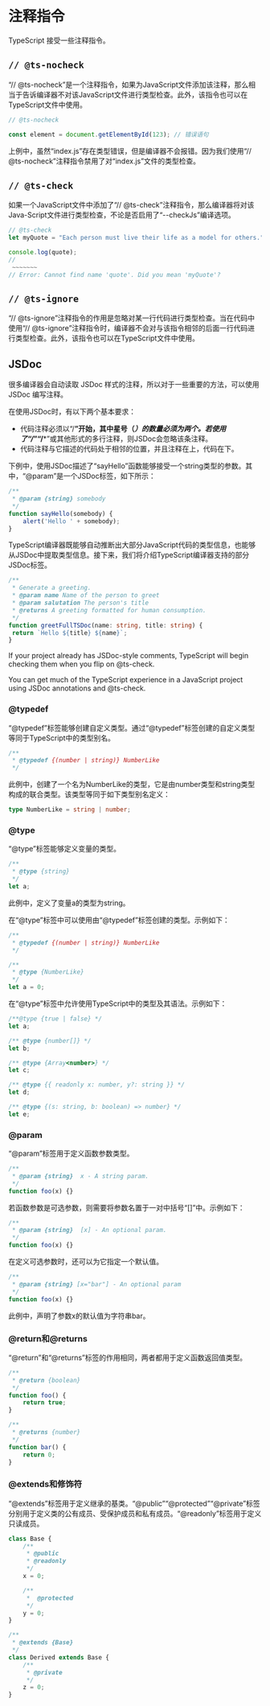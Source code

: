 # 注释指令

TypeScript 接受一些注释指令。

## `// @ts-nocheck`

“// @ts-nocheck”是一个注释指令，如果为JavaScript文件添加该注释，那么相当于告诉编译器不对该JavaScript文件进行类型检查。此外，该指令也可以在TypeScript文件中使用。

```javascript
// @ts-nocheck

const element = document.getElementById(123); // 错误语句
```

上例中，虽然“index.js”存在类型错误，但是编译器不会报错。因为我们使用“// @ts-nocheck”注释指令禁用了对“index.js”文件的类型检查。

## `// @ts-check`

如果一个JavaScript文件中添加了“// @ts-check”注释指令，那么编译器将对该Java-Script文件进行类型检查，不论是否启用了“--checkJs”编译选项。

```javascript
// @ts-check
let myQuote = "Each person must live their life as a model for others.";

console.log(quote);
//
 ~~~~~~~
// Error: Cannot find name 'quote'. Did you mean 'myQuote'?
```

## `// @ts-ignore`

“// @ts-ignore”注释指令的作用是忽略对某一行代码进行类型检查。当在代码中使用“// @ts-ignore”注释指令时，编译器不会对与该指令相邻的后面一行代码进行类型检查。此外，该指令也可以在TypeScript文件中使用。

## JSDoc

很多编译器会自动读取 JSDoc 样式的注释，所以对于一些重要的方法，可以使用 JSDoc 编写注释。

在使用JSDoc时，有以下两个基本要求：

- 代码注释必须以“/**”开始，其中星号（*）的数量必须为两个。若使用了“/*”“/***”或其他形式的多行注释，则JSDoc会忽略该条注释。
- 代码注释与它描述的代码处于相邻的位置，并且注释在上，代码在下。

下例中，使用JSDoc描述了“sayHello”函数能够接受一个string类型的参数。其中，“@param”是一个JSDoc标签，如下所示：

```javascript
/**
 * @param {string} somebody
 */
function sayHello(somebody) {
    alert('Hello ' + somebody);
}
```

TypeScript编译器既能够自动推断出大部分JavaScript代码的类型信息，也能够从JSDoc中提取类型信息。接下来，我们将介绍TypeScript编译器支持的部分JSDoc标签。

```typescript
/**
 * Generate a greeting.
 * @param name Name of the person to greet
 * @param salutation The person's title
 * @returns A greeting formatted for human consumption.
 */
function greetFullTSDoc(name: string, title: string) {
 return `Hello ${title} ${name}`;
}
```

If your project already has JSDoc-style comments, TypeScript will
begin checking them when you flip on @ts-check. 

You can get much of the TypeScript experience in a JavaScript
project using JSDoc annotations and @ts-check. 

### @typedef

“@typedef”标签能够创建自定义类型。通过“@typedef”标签创建的自定义类型等同于TypeScript中的类型别名。

```javascript
/**
 * @typedef {(number | string)} NumberLike
 */
```

此例中，创建了一个名为NumberLike的类型，它是由number类型和string类型构成的联合类型。该类型等同于如下类型别名定义：

```typescript
type NumberLike = string | number;
```

### @type

“@type”标签能够定义变量的类型。

```javascript
/**
 * @type {string}
 */
let a;
```

此例中，定义了变量a的类型为string。

在“@type”标签中可以使用由“@typedef”标签创建的类型。示例如下：

```javascript
/**
 * @typedef {(number | string)} NumberLike
 */

/**
 * @type {NumberLike}
 */
let a = 0;
```

在“@type”标签中允许使用TypeScript中的类型及其语法。示例如下：

```javascript
/**@type {true | false} */
let a;

/** @type {number[]} */
let b;

/** @type {Array<number>} */
let c;

/** @type {{ readonly x: number, y?: string }} */
let d;

/** @type {(s: string, b: boolean) => number} */
let e;
```

### @param

“@param”标签用于定义函数参数类型。

```javascript
/**
 * @param {string}  x - A string param.
 */
function foo(x) {}
```

若函数参数是可选参数，则需要将参数名置于一对中括号“[]”中。示例如下：

```javascript
/**
 * @param {string}  [x] - An optional param.
 */
function foo(x) {}
```

在定义可选参数时，还可以为它指定一个默认值。

```javascript
/**
 * @param {string} [x="bar"] - An optional param
 */
function foo(x) {}
```

此例中，声明了参数x的默认值为字符串bar。

### @return和@returns

“@return”和“@returns”标签的作用相同，两者都用于定义函数返回值类型。

```javascript
/**
 * @return {boolean}
 */
function foo() {
    return true;
}

/**
 * @returns {number}
 */
function bar() {
    return 0;
}
```

### @extends和修饰符

“@extends”标签用于定义继承的基类。“@public”“@protected”“@private”标签分别用于定义类的公有成员、受保护成员和私有成员。“@readonly”标签用于定义只读成员。

```javascript
class Base {
    /**
     * @public
     * @readonly
     */
    x = 0;

    /**
     *  @protected
     */
    y = 0;
}

/**
 * @extends {Base}
 */
class Derived extends Base {
    /**
     * @private
     */
    z = 0;
}
```
